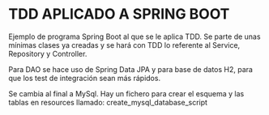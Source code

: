 # TDD APLICADO A SPRING BOOT

Ejemplo de programa Spring Boot al que se le aplica TDD.
Se parte de unas mínimas clases ya creadas y se hará con TDD lo referente al Service, Repository y Controller.

Para DAO se hace uso de Spring Data JPA y para base de datos H2, para que los test de integración sean más rápidos.

Se cambia al final a MySql.
Hay un fichero para crear el esquema y las tablas en resources llamado: create_mysql_database_script